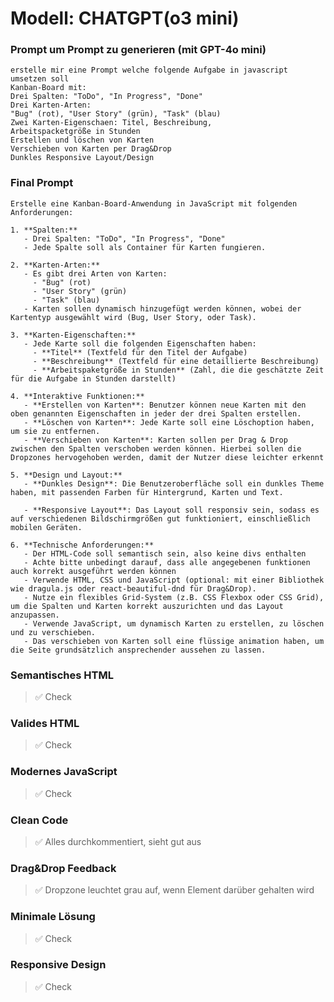 # Modell: CHATGPT(o3 mini)
### Prompt um Prompt zu generieren (mit GPT-4o mini)
``` 
erstelle mir eine Prompt welche folgende Aufgabe in javascript umsetzen soll 
Kanban-Board mit:
Drei Spalten: "ToDo", "In Progress", "Done"
Drei Karten-Arten:
"Bug" (rot), "User Story" (grün), "Task" (blau)
Zwei Karten-Eigenschaen: Titel, Beschreibung,
Arbeitspacketgröße in Stunden
Erstellen und löschen von Karten
Verschieben von Karten per Drag&Drop
Dunkles Responsive Layout/Design
```
### Final Prompt
```
Erstelle eine Kanban-Board-Anwendung in JavaScript mit folgenden Anforderungen:

1. **Spalten:**
   - Drei Spalten: "ToDo", "In Progress", "Done"
   - Jede Spalte soll als Container für Karten fungieren.

2. **Karten-Arten:**
   - Es gibt drei Arten von Karten:
     - "Bug" (rot)
     - "User Story" (grün)
     - "Task" (blau)
   - Karten sollen dynamisch hinzugefügt werden können, wobei der Kartentyp ausgewählt wird (Bug, User Story, oder Task).

3. **Karten-Eigenschaften:**
   - Jede Karte soll die folgenden Eigenschaften haben:
     - **Titel** (Textfeld für den Titel der Aufgabe)
     - **Beschreibung** (Textfeld für eine detaillierte Beschreibung)
     - **Arbeitspaketgröße in Stunden** (Zahl, die die geschätzte Zeit für die Aufgabe in Stunden darstellt)

4. **Interaktive Funktionen:**
   - **Erstellen von Karten**: Benutzer können neue Karten mit den oben genannten Eigenschaften in jeder der drei Spalten erstellen.
   - **Löschen von Karten**: Jede Karte soll eine Löschoption haben, um sie zu entfernen.
   - **Verschieben von Karten**: Karten sollen per Drag & Drop zwischen den Spalten verschoben werden können. Hierbei sollen die Dropzones hervogehoben werden, damit der Nutzer diese leichter erkennt 
   
5. **Design und Layout:**
   - **Dunkles Design**: Die Benutzeroberfläche soll ein dunkles Theme haben, mit passenden Farben für Hintergrund, Karten und Text.

   - **Responsive Layout**: Das Layout soll responsiv sein, sodass es auf verschiedenen Bildschirmgrößen gut funktioniert, einschließlich mobilen Geräten.
   
6. **Technische Anforderungen:**
   - Der HTML-Code soll semantisch sein, also keine divs enthalten
   - Achte bitte unbedingt darauf, dass alle angegebenen funktionen auch korrekt ausgeführt werden können
   - Verwende HTML, CSS und JavaScript (optional: mit einer Bibliothek wie dragula.js oder react-beautiful-dnd für Drag&Drop).
   - Nutze ein flexibles Grid-System (z.B. CSS Flexbox oder CSS Grid), um die Spalten und Karten korrekt auszurichten und das Layout anzupassen.
   - Verwende JavaScript, um dynamisch Karten zu erstellen, zu löschen und zu verschieben.
   - Das verschieben von Karten soll eine flüssige animation haben, um die Seite grundsätzlich ansprechender aussehen zu lassen.
```
### Semantisches HTML
> :white_check_mark: Check

### Valides HTML
> :white_check_mark: Check

### Modernes JavaScript
> :white_check_mark: Check

### Clean Code
> :white_check_mark: Alles durchkommentiert, sieht gut aus

### Drag&Drop Feedback
> :white_check_mark: Dropzone leuchtet grau auf, wenn Element darüber gehalten wird

### Minimale Lösung
> :white_check_mark: Check

### Responsive Design
> :white_check_mark: Check
